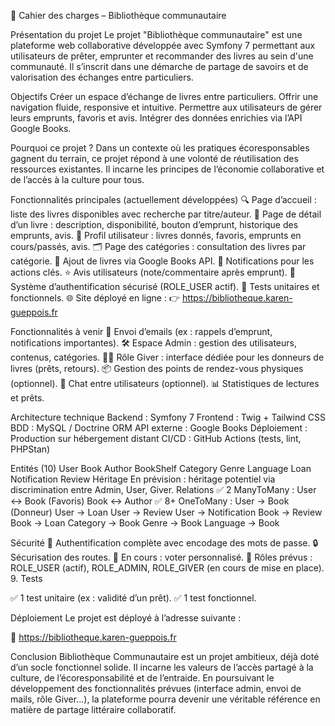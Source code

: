 📘 Cahier des charges – Bibliothèque communautaire

Présentation du projet
Le projet "Bibliothèque communautaire" est une plateforme web collaborative développée avec Symfony 7 permettant aux utilisateurs de prêter, emprunter et recommander des livres au sein d'une communauté. Il s’inscrit dans une démarche de partage de savoirs et de valorisation des échanges entre particuliers.

Objectifs
Créer un espace d’échange de livres entre particuliers. Offrir une navigation fluide, responsive et intuitive. Permettre aux utilisateurs de gérer leurs emprunts, favoris et avis. Intégrer des données enrichies via l’API Google Books.

Pourquoi ce projet ?
Dans un contexte où les pratiques écoresponsables gagnent du terrain, ce projet répond à une volonté de réutilisation des ressources existantes. Il incarne les principes de l’économie collaborative et de l’accès à la culture pour tous.

Fonctionnalités principales (actuellement développées)
🔍 Page d’accueil : liste des livres disponibles avec recherche par titre/auteur. 📖 Page de détail d’un livre : description, disponibilité, bouton d’emprunt, historique des emprunts, avis. 👤 Profil utilisateur : livres donnés, favoris, emprunts en cours/passés, avis. 🗂️ Page des catégories : consultation des livres par catégorie. 📘 Ajout de livres via Google Books API. 🔔 Notifications pour les actions clés. ⭐ Avis utilisateurs (note/commentaire après emprunt). 🔐 Système d’authentification sécurisé (ROLE_USER actif). 🧪 Tests unitaires et fonctionnels. 🌐 Site déployé en ligne : 👉 https://bibliotheque.karen-gueppois.fr

Fonctionnalités à venir
📧 Envoi d’emails (ex : rappels d’emprunt, notifications importantes). 🛠️ Espace Admin : gestion des utilisateurs, contenus, catégories. 🙋‍♂️ Rôle Giver : interface dédiée pour les donneurs de livres (prêts, retours). 📦 Gestion des points de rendez-vous physiques (optionnel). 💬 Chat entre utilisateurs (optionnel). 📊 Statistiques de lectures et prêts.

Architecture technique
Backend : Symfony 7 Frontend : Twig + Tailwind CSS BDD : MySQL / Doctrine ORM API externe : Google Books Déploiement : Production sur hébergement distant CI/CD : GitHub Actions (tests, lint, PHPStan)

Entités (10)
User Book Author BookShelf Category Genre Language Loan Notification Review Héritage En prévision : héritage potentiel via discrimination entre Admin, User, Giver. Relations ✅ 2 ManyToMany : User <-> Book (Favoris) Book <-> Author ✅ 8+ OneToMany : User -> Book (Donneur) User -> Loan User -> Review User -> Notification Book -> Review Book -> Loan Category -> Book Genre -> Book Language -> Book

Sécurité
🔐 Authentification complète avec encodage des mots de passe. 🔒 Sécurisation des routes. 🧩 En cours : voter personnalisé. 👥 Rôles prévus : ROLE_USER (actif), ROLE_ADMIN, ROLE_GIVER (en cours de mise en place). 9. Tests

✅ 1 test unitaire (ex : validité d’un prêt). ✅ 1 test fonctionnel.

Déploiement
Le projet est déployé à l’adresse suivante :

🔗 https://bibliotheque.karen-gueppois.fr

Conclusion
Bibliothèque Communautaire est un projet ambitieux, déjà doté d’un socle fonctionnel solide. Il incarne les valeurs de l’accès partagé à la culture, de l’écoresponsabilité et de l’entraide. En poursuivant le développement des fonctionnalités prévues (interface admin, envoi de mails, rôle Giver...), la plateforme pourra devenir une véritable référence en matière de partage littéraire collaboratif.
